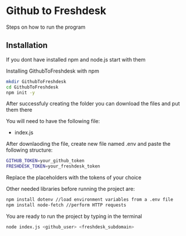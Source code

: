 # Github to Freshdesk

Steps on how to run the program

## Installation

If you dont have installed npm and node.js start with them

Installing GithubToFreshdesk with npm

```bash
mkdir GithubToFreshdesk
cd GithubToFreshdesk
npm init -y
```

After successfuly creating the folder you can download the files and put them there

You will need to have the following file:

- index.js

After downlaoding the file, create new file named .env and paste the following structure:

```bash
GITHUB_TOKEN=your_github_token
FRESHDESK_TOKEN=your_freshdesk_token
```

Replace the placeholders with the tokens of your choice

Other needed libraries before running the project are:

```bash
npm install dotenv //load environment variables from a .env file
npm install node-fetch //perform HTTP requests
```

You are ready to run the project by typing in the terminal

```bash
node index.js <github_user> <freshdesk_subdomain>
```
